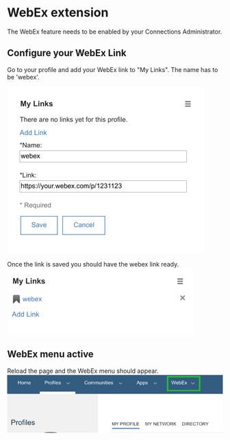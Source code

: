 # WebEx extension

The WebEx feature needs to be enabled by your Connections Administrator.

## Configure your WebEx Link

Go to your profile and add your WebEx link to "My Links". The name has to be 'webex'.

![Webex Links](../assets/images/extensions/webex-my-links.png)

Once the link is saved you should have the webex link ready.
![Webex Link Success](../assets/images/extensions/webex-my-link-success.png)

## WebEx menu active

Reload the page and the WebEx menu should appear.
![Webex Menu](../assets/images/extensions/webex-menu.png)
